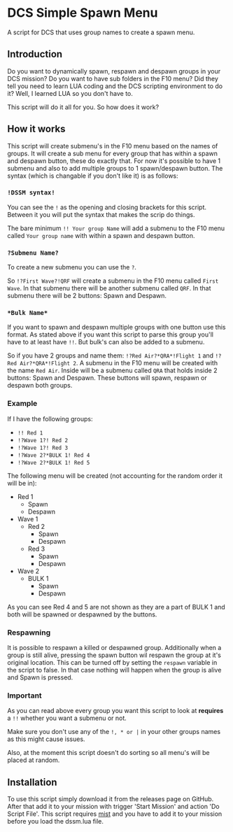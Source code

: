 # DCS Simple Spawn Menu
A script for DCS that uses group names to create a spawn menu.

## Introduction
Do you want to dynamically spawn, respawn and despawn groups in your DCS mission? Do you want to have sub folders in the F10 menu? Did they tell you need to learn LUA coding and the DCS scripting environment to do it? Well, I learned LUA so you don't have to.

This script will do it all for you. So how does it work?

## How it works
This script will create submenu's in the F10 menu based on the names of groups. It will create a sub menu for every group that has within a spawn and despawn button, these do exactly that. For now it's possible to have 1 submenu and also to add multiple groups to 1 spawn/despawn button. The syntax (which is changable if you don't like it) is as follows:

### ```!DSSM syntax!```
You can see the ```!``` as the opening and closing brackets for this script. Between it you will put the syntax that makes the scrip do things. 

The bare minimum ```!! Your group Name``` will add a submenu to the F10 menu called ```Your group name``` with within a spawn and despawn button.

### ```?Submenu Name?```
To create a new submenu you can use the ```?```. 

So ```!?First Wave?!QRF``` will create a submenu in the F10 menu called ```First Wave```. In that submenu there will be another submenu called ```QRF```. In that submenu there will be 2 buttons: Spawn and Despawn.


### ```*Bulk Name*```
If you want to spawn and despawn multiple groups with one button use this format. As stated above if you want this script to parse this group you'll have to at least have ```!!```. But bulk's can also be added to a submenu. 

So if you have 2 groups and name them: ```!?Red Air?*QRA*!Flight 1``` and ```!?Red Air?*QRA*!Flight 2```. A submenu in the F10 menu will be created with the name ```Red Air```. Inside will be a submenu called ```QRA``` that holds inside 2 buttons: Spawn and Despawn. These buttons will spawn, respawn or despawn both groups.

### Example
If I have the following groups:

- ```!! Red 1```
- ```!?Wave 1?! Red 2```
- ```!?Wave 1?! Red 3```
- ```!?Wave 2?*BULK 1! Red 4```
- ```!?Wave 2?*BULK 1! Red 5```

The following menu will be created (not accounting for the random order it will be in):

- Red 1
  - Spawn
  - Despawn
- Wave 1
  - Red 2
    - Spawn 
    - Despawn
  - Red 3
    - Spawn 
    - Despawn
- Wave 2
  - BULK 1
    - Spawn
    - Despawn

As you can see Red 4 and 5 are not shown as they are a part of BULK 1 and both will be spawned or despawned by the buttons.

### Respawning
It is possible to respawn a killed or despawned group. Additionally when a group is still alive, pressing the spawn button wil respawn the group at it's original location. This can be turned off by setting the ```respawn``` variable in the script to false. In that case nothing will happen when the group is alive and Spawn is pressed.

### Important
As you can read above every group you want this script to look at **requires** a ```!!``` whether you want a submenu or not.

Make sure you don't use any of the ```!, * or |``` in your other groups names as this might cause issues.

Also, at the moment this script doesn't do sorting so all menu's will be placed at random.

## Installation
To use this script simply download it from the releases page on GitHub. After that add it to your mission with trigger 'Start Mission' and action 'Do Script File'. This script requires [mist](https://github.com/mrSkortch/MissionScriptingTools) and you have to add it to your mission before you load the dssm.lua file.


